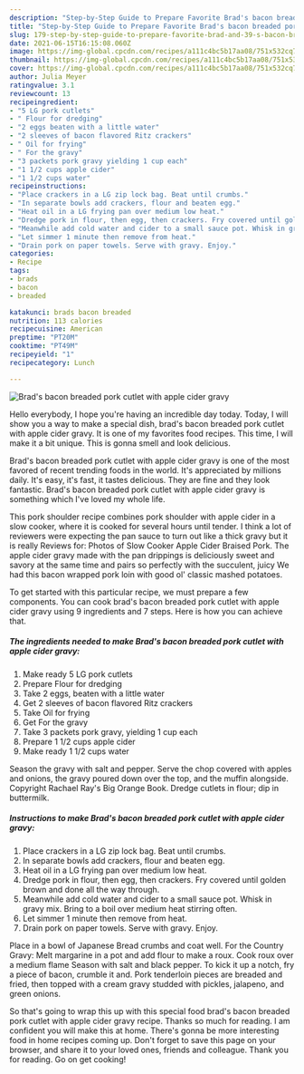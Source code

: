 ```yaml
---
description: "Step-by-Step Guide to Prepare Favorite Brad's bacon breaded pork cutlet with apple cider gravy"
title: "Step-by-Step Guide to Prepare Favorite Brad's bacon breaded pork cutlet with apple cider gravy"
slug: 179-step-by-step-guide-to-prepare-favorite-brad-and-39-s-bacon-breaded-pork-cutlet-with-apple-cider-gravy
date: 2021-06-15T16:15:08.060Z
image: https://img-global.cpcdn.com/recipes/a111c4bc5b17aa08/751x532cq70/brads-bacon-breaded-pork-cutlet-with-apple-cider-gravy-recipe-main-photo.jpg
thumbnail: https://img-global.cpcdn.com/recipes/a111c4bc5b17aa08/751x532cq70/brads-bacon-breaded-pork-cutlet-with-apple-cider-gravy-recipe-main-photo.jpg
cover: https://img-global.cpcdn.com/recipes/a111c4bc5b17aa08/751x532cq70/brads-bacon-breaded-pork-cutlet-with-apple-cider-gravy-recipe-main-photo.jpg
author: Julia Meyer
ratingvalue: 3.1
reviewcount: 13
recipeingredient:
- "5 LG pork cutlets"
- " Flour for dredging"
- "2 eggs beaten with a little water"
- "2 sleeves of bacon flavored Ritz crackers"
- " Oil for frying"
- " For the gravy"
- "3 packets pork gravy yielding 1 cup each"
- "1 1/2 cups apple cider"
- "1 1/2 cups water"
recipeinstructions:
- "Place crackers in a LG zip lock bag. Beat until crumbs."
- "In separate bowls add crackers, flour and beaten egg."
- "Heat oil in a LG frying pan over medium low heat."
- "Dredge pork in flour, then egg, then crackers. Fry covered until golden brown and done all the way through."
- "Meanwhile add cold water and cider to a small sauce pot. Whisk in gravy mix. Bring to a boil over medium heat stirring often."
- "Let simmer 1 minute then remove from heat."
- "Drain pork on paper towels. Serve with gravy. Enjoy."
categories:
- Recipe
tags:
- brads
- bacon
- breaded

katakunci: brads bacon breaded 
nutrition: 113 calories
recipecuisine: American
preptime: "PT20M"
cooktime: "PT49M"
recipeyield: "1"
recipecategory: Lunch

---
```



![Brad&#39;s bacon breaded pork cutlet with apple cider gravy](https://img-global.cpcdn.com/recipes/a111c4bc5b17aa08/751x532cq70/brads-bacon-breaded-pork-cutlet-with-apple-cider-gravy-recipe-main-photo.jpg)

Hello everybody, I hope you're having an incredible day today. Today, I will show you a way to make a special dish, brad&#39;s bacon breaded pork cutlet with apple cider gravy. It is one of my favorites food recipes. This time, I will make it a bit unique. This is gonna smell and look delicious.

Brad&#39;s bacon breaded pork cutlet with apple cider gravy is one of the most favored of recent trending foods in the world. It's appreciated by millions daily. It's easy, it's fast, it tastes delicious. They are fine and they look fantastic. Brad&#39;s bacon breaded pork cutlet with apple cider gravy is something which I've loved my whole life.

This pork shoulder recipe combines pork shoulder with apple cider in a slow cooker, where it is cooked for several hours until tender. I think a lot of reviewers were expecting the pan sauce to turn out like a thick gravy but it is really Reviews for: Photos of Slow Cooker Apple Cider Braised Pork. The apple cider gravy made with the pan drippings is deliciously sweet and savory at the same time and pairs so perfectly with the succulent, juicy We had this bacon wrapped pork loin with good ol&#39; classic mashed potatoes.


To get started with this particular recipe, we must prepare a few components. You can cook brad&#39;s bacon breaded pork cutlet with apple cider gravy using 9 ingredients and 7 steps. Here is how you can achieve that.

<!--inarticleads1-->

##### The ingredients needed to make Brad&#39;s bacon breaded pork cutlet with apple cider gravy:

1. Make ready 5 LG pork cutlets
1. Prepare  Flour for dredging
1. Take 2 eggs, beaten with a little water
1. Get 2 sleeves of bacon flavored Ritz crackers
1. Take  Oil for frying
1. Get  For the gravy
1. Take 3 packets pork gravy, yielding 1 cup each
1. Prepare 1 1/2 cups apple cider
1. Make ready 1 1/2 cups water


Season the gravy with salt and pepper. Serve the chop covered with apples and onions, the gravy poured down over the top, and the muffin alongside. Copyright Rachael Ray&#39;s Big Orange Book. Dredge cutlets in flour; dip in buttermilk. 

<!--inarticleads2-->

##### Instructions to make Brad&#39;s bacon breaded pork cutlet with apple cider gravy:

1. Place crackers in a LG zip lock bag. Beat until crumbs.
1. In separate bowls add crackers, flour and beaten egg.
1. Heat oil in a LG frying pan over medium low heat.
1. Dredge pork in flour, then egg, then crackers. Fry covered until golden brown and done all the way through.
1. Meanwhile add cold water and cider to a small sauce pot. Whisk in gravy mix. Bring to a boil over medium heat stirring often.
1. Let simmer 1 minute then remove from heat.
1. Drain pork on paper towels. Serve with gravy. Enjoy.


Place in a bowl of Japanese Bread crumbs and coat well. For the Country Gravy: Melt margarine in a pot and add flour to make a roux. Cook roux over a medium flame Season with salt and black pepper. To kick it up a notch, fry a piece of bacon, crumble it and. Pork tenderloin pieces are breaded and fried, then topped with a cream gravy studded with pickles, jalapeno, and green onions. 

So that's going to wrap this up with this special food brad&#39;s bacon breaded pork cutlet with apple cider gravy recipe. Thanks so much for reading. I am confident you will make this at home. There's gonna be more interesting food in home recipes coming up. Don't forget to save this page on your browser, and share it to your loved ones, friends and colleague. Thank you for reading. Go on get cooking!
